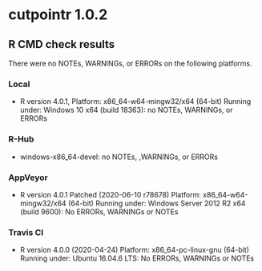 # cutpointr 1.0.2

## R CMD check results

There were no NOTEs, WARNINGs, or ERRORs on the following platforms.

### Local
* R version 4.0.1, Platform: x86_64-w64-mingw32/x64 (64-bit) Running under: Windows 10 x64 (build 18363): no NOTEs, WARNINGs, or ERRORs

### R-Hub
* windows-x86_64-devel: no NOTEs, ,WARNINGs, or ERRORs

### AppVeyor
* R version 4.0.1 Patched (2020-06-10 r78678) Platform: x86_64-w64-mingw32/x64 (64-bit) Running under: Windows Server 2012 R2 x64 (build 9600): No ERRORs, WARNINGs or NOTEs

### Travis CI
* R version 4.0.0 (2020-04-24) Platform: x86_64-pc-linux-gnu (64-bit) Running under: Ubuntu 16.04.6 LTS: No ERRORs, WARNINGs or NOTEs